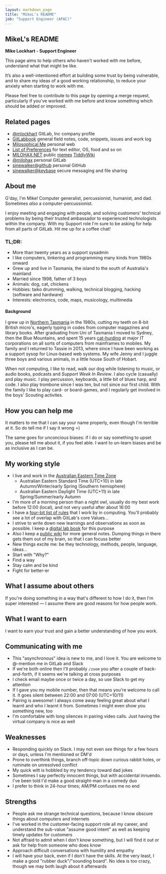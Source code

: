 ```yaml
---
layout: markdown_page
title: "MikeL's README"
job: "Support Engineer (APAC)"
---
```


<!-- This template will help you build out your very own GitLab README, a great tool for transparently letting others know what it's like to work with you, and how you prefer to be communicated with. Each section is optional. You can remove those you aren't comfortable filling out, and add sections that are germane to you. --> 

## MikeL's README

**Mike Lockhart - Support Engineer** 

This page aims to help others who haven't worked with me before, understand what that might be like. 

It’s also a well-intentioned effort at building some trust by being vulnerable, and to share my ideas of a good working relationship, to reduce your anxiety when starting to work with me.

Please feel free to contribute to this page by opening a merge request, particularly if you've worked with me before and know something which should be added or improved. 

## Related pages

 * [@mlockhart](https://gitlab.com/mlockhart) GitLab, Inc company profile
 * [GitLabbook](https://gitlab.com/mlockhart/lab) general field notes, code, snippets, issues and work log
 * [Milosophical Me](https://milosophical.me) personal web
 * [List of Preferences](https://milosophical.me/pg/preferences.html) for text editor, OS, food and so on
 * [MILOHAX.NET](https://milohax.net) public [memex](https://en.wikipedia.org/wiki/Memex) [TiddlyWiki](https://en.wikipedia.org/wiki/TiddlyWiki)
 * [@milohax](https://gitlab.com/milohax) personal GitLab
 * [sinewalker@github](https://github.com/sinewalker) personal GitHub
 * [sinewalker@keybase](https://keybase.io/sinewalker) secure messaging and file sharing

## About me

<!-- Consider embedding a video of you working or being interviewed, along with 5-10 bullet points outlining interesting tidbits about you and your interests. Focus these on non-work attributes. Also, add detail on what GitLab values and sub-values resonate most with you. This enables ice-breakers to occur ahead of meetings. -->

G'day, I'm Mike! Computer generalist, percussionist, humanist, and dad. Sometimes _also_ a computer-percussionist.

I enjoy meeting and engaging with people, and solving customers' technical problems by being their trusted ambassador to experienced technologists within the company. With my Support role I'm sure to be asking for help from all parts of GitLab. Hit me up for a coffee chat!

### TL;DR:

 * More than twenty years as a support sysadmin
 * I like computers, tinkering and programming many kinds from 1980s onward
 * Grew up and live in Tasmania, the island to the south of Australia's mainland
 * Married since 1998, father of 3 boys
 * Animals: dog, cat, chickens
 * Hobbies: taiko drumming, walking, technical blogging, hacking (software and hardware)
 * Interests: electronics, code, maps, musicology, multimedia

#### Background
 
I grew up in [Northern Tasmania](https://www.google.com/maps/@-40.6667943,146.3199683,6z) in the 1980s, cutting my teeth on 8-bit British micro's, eagerly typing in codes from computer magazines and library books. After graduating from Uni of Tasmania I moved to Sydney, then the Blue Mountains, and spent 15 years [cat-hurding](https://www.youtube.com/watch?v=Ns_eDz3PUaI) at major IT corporations on all sorts of computers from mainframes to mobiles. My family and I returned to Tassie in 2013, where since I have been working as a support sysop for Linux-based web systems. My wife Jenny and I juggle three boys and various animals, in a little house South of Hobart.

When not computing, I like to read, walk our dog while listening to music, or audio books, podcasts and _Support Week In Review_. I also cycle (casually) and play music. I play percussion, keyboards, a little bit of blues harp, and code. I also play trombone since I was ten, but not since our first child. With the family I like to play card- or board-games, and I regularly get involved in the boys' Scouting activites.

## How you can help me

<!-- Add 5-10 bullet points on what others can do to make your life easier when working with you. Strive to include elements that are nonobvious, or that people would not typically think to ask or consult you about. This enables others to be more efficient in helping you in a way that feels like help. -->

It matters to me that I can say your name properly, even though I'm terrible at it. So do tell me if I say it wrong =)

The same goes for unconcious biases: if I do or say something to upset you, please tell me about it, if you feel able. I want to un-learn biases and be as inclusive as I can be.

## My working style

<!-- Add 5-10 bullets on how you prefer to work, interact with others, and learn. You may optionally include intel from Strength Deployment Inventory, Myers—Briggs, etc. This is most effective when you are precise and specific about your norms, assumptions, and expectations. If you are unsure what would be helpful here, ask your colleagues for their input. You may learn something from listening to outside perspective! -->

 * I live and work in the [Australian Eastern Time Zone](https://www.timeanddate.com/worldclock/converter.html?iso=20200726T120000&p1=396)
   * Australian Eastern Standard Time (UTC+10) in late Autumn/Winter/early Spring (Southern hemisphere)
   * Australian Eastern Daylight Time (UTC+11) in late Spring/Summer/early Autumn
 * I'm more of a morning person than a night owl, usually do my best work before 12:00 (local), and not very useful after about 16:00
 * I have a [four-bit list of rules](https://milosophical.me/pg/4-bit-rules.html) that I work by in computing. You'll probably see a lot of overlap with GitLab's core Values&hellip;
 * I strive to write down new learnings and observations as soon as possible. I keep a [digital lab book](https://gitlab.com/mlockhart/lab) for this purpose
 * Also I keep a [public wiki](https://milohax.net) for more general notes. Dumping things in there gets them out of my brain, so that I can focuss better
 * New things excite me: be they technology, methods, people, language, ideas&hellip;
 * Start with "Why?"
 * Find a way
 * Stay calm and be kind
 * Fight for better-er

## What I assume about others

<!-- Add 5-10 bullets on the assumptions you typically hold when working with others. Strive to be as open with these as possible, so others understand your perspective when engaging with you on projects. Remember, the honesty put forth in these answers enables others to be more understanding and empathetic. -->

If you're doing something in a way that's different to how I do it, then I'm super interested &mdash; I assume there are good reasons for how people work.

## What I want to earn

<!-- Consider 3-5 bullets on your goals for earning things like trust and respect, or a broader understanding of new topics. This enables others to understand what motivates you. -->

I want to earn your trust and gain a better understanding of how you work.

## Communicating with me

<!-- Consider 5-10 bullets on your communication preferences. This includes traditional styles such as verbal, textual, and visual, but you are encouraged to be precise. You can mention things like routine, availability, your travel habits, etc. This helps others understand why you communicate in the manner than you do, and it enables them to tailor their communication in a way that resonates most with you. -->

 * This "asynchronous" idea is new to me, and I love it. You are welcome to @-mention me in GitLab and Slack
 * If we're both online then I'll probably `/zoom` you after a couple of back-and-forth, if it seems we're talking at cross purposes
 * I check email maybe once or twice a day, so use Slack to get my attention
 * If I gave you my mobile number, then that means you're welcome to call it. It goes silent between 22:00 and 07:00 (UTC+10/11)
 * Pairing is awesome! I always come away feeling great about what I learnt and who I learnt it from. Sometimes I might even show you something new, too
 * I'm comfortable with long silences in pairing video calls. Just having the virtual company is nice as well

## Weaknesses

<!-- These may be covered in the above sections. If you prefer a section devoted to strengths and weaknesses, this will enable others to lean on your areas of published expertise and offer support in weak areas without passing judgment. -->

 * Responding quickly on Slack. I may not even _see_ things for a few hours or days, unless I'm mentioned or DM'd
 * Prone to overthink things, branch off-topic down curious rabbit holes, or ruminate on unresolved conflict
 * My quick witt is hobbled by my tendency toward dad jokes
 * Sometimes I say perfectly innocent things, but with accidental innuendo. I've been told I'd make a good straight-man in a comedy duo
 * I prefer to think in 24-hour times; AM/PM confuses me no end

## Strengths

 * People ask me strange technical questions, because I know obscure things about computers and internets
 * I've worked in the customer-facing support role all my career, and understand the sub-value "assume good intent" as well as keeping timely updates for customers
 * Not affraid to admit when I don't know something, but I will find it out or ask for help from someone who does know
 * Approach difficult conversations with humility and empathy
 * I will have your back, even if I don't have the skills. At the very least, I make a good "rubber duck"/"sounding board". No idea is too crazy, though we may both laugh about it afterwards


